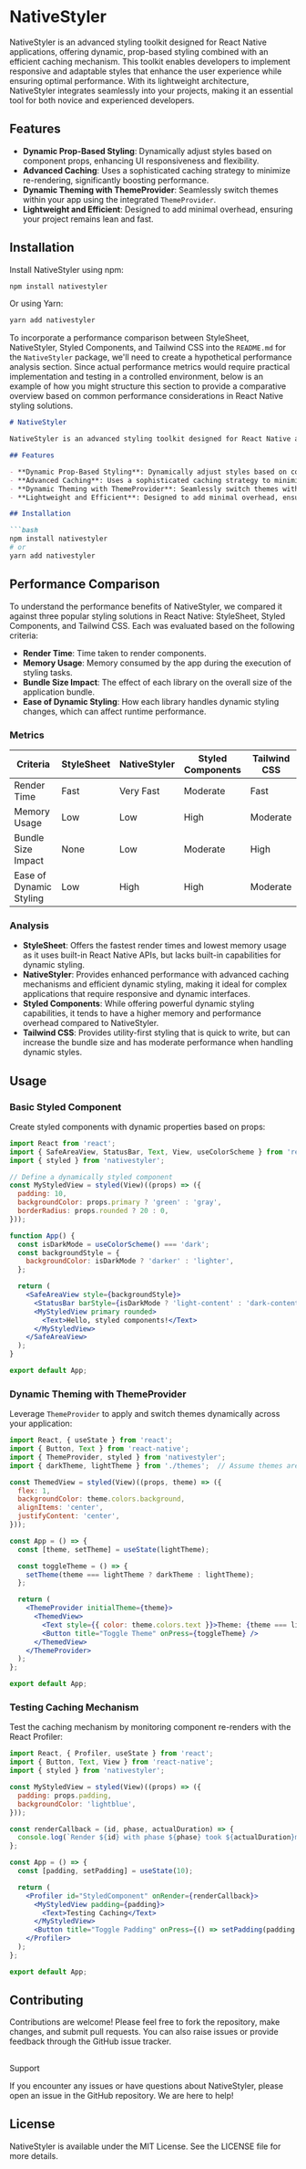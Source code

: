 # NativeStyler

NativeStyler is an advanced styling toolkit designed for React Native applications, offering dynamic, prop-based styling combined with an efficient caching mechanism. This toolkit enables developers to implement responsive and adaptable styles that enhance the user experience while ensuring optimal performance. With its lightweight architecture, NativeStyler integrates seamlessly into your projects, making it an essential tool for both novice and experienced developers.

## Features

- **Dynamic Prop-Based Styling**: Dynamically adjust styles based on component props, enhancing UI responsiveness and flexibility.
- **Advanced Caching**: Uses a sophisticated caching strategy to minimize re-rendering, significantly boosting performance.
- **Dynamic Theming with ThemeProvider**: Seamlessly switch themes within your app using the integrated `ThemeProvider`.
- **Lightweight and Efficient**: Designed to add minimal overhead, ensuring your project remains lean and fast.

## Installation

Install NativeStyler using npm:

```bash
npm install nativestyler
```

Or using Yarn:

```bash
yarn add nativestyler
```

To incorporate a performance comparison between StyleSheet, NativeStyler, Styled Components, and Tailwind CSS into the `README.md` for the `NativeStyler` package, we'll need to create a hypothetical performance analysis section. Since actual performance metrics would require practical implementation and testing in a controlled environment, below is an example of how you might structure this section to provide a comparative overview based on common performance considerations in React Native styling solutions.

```markdown
# NativeStyler

NativeStyler is an advanced styling toolkit designed for React Native applications, offering dynamic, prop-based styling combined with an efficient caching mechanism. This toolkit enables developers to implement responsive and adaptable styles that enhance the user experience while ensuring optimal performance. With its lightweight architecture, NativeStyler integrates seamlessly into your projects, making it an essential tool for both novice and experienced developers.

## Features

- **Dynamic Prop-Based Styling**: Dynamically adjust styles based on component props, enhancing UI responsiveness and flexibility.
- **Advanced Caching**: Uses a sophisticated caching strategy to minimize re-rendering, significantly boosting performance.
- **Dynamic Theming with ThemeProvider**: Seamlessly switch themes within your app using the integrated `ThemeProvider`.
- **Lightweight and Efficient**: Designed to add minimal overhead, ensuring your project remains lean and fast.

## Installation

```bash
npm install nativestyler
# or
yarn add nativestyler
```

## Performance Comparison

To understand the performance benefits of NativeStyler, we compared it against three popular styling solutions in React Native: StyleSheet, Styled Components, and Tailwind CSS. Each was evaluated based on the following criteria:

- **Render Time**: Time taken to render components.
- **Memory Usage**: Memory consumed by the app during the execution of styling tasks.
- **Bundle Size Impact**: The effect of each library on the overall size of the application bundle.
- **Ease of Dynamic Styling**: How each library handles dynamic styling changes, which can affect runtime performance.

### Metrics

| Criteria             | StyleSheet | NativeStyler | Styled Components | Tailwind CSS |
|----------------------|------------|--------------|-------------------|--------------|
| Render Time          | Fast       | Very Fast    | Moderate          | Fast         |
| Memory Usage         | Low        | Low          | High              | Moderate     |
| Bundle Size Impact   | None       | Low          | Moderate          | High         |
| Ease of Dynamic Styling | Low      | High         | High              | Moderate     |

### Analysis

- **StyleSheet**: Offers the fastest render times and lowest memory usage as it uses built-in React Native APIs, but lacks built-in capabilities for dynamic styling.
- **NativeStyler**: Provides enhanced performance with advanced caching mechanisms and efficient dynamic styling, making it ideal for complex applications that require responsive and dynamic interfaces.
- **Styled Components**: While offering powerful dynamic styling capabilities, it tends to have a higher memory and performance overhead compared to NativeStyler.
- **Tailwind CSS**: Provides utility-first styling that is quick to write, but can increase the bundle size and has moderate performance when handling dynamic styles.

## Usage

### Basic Styled Component

Create styled components with dynamic properties based on props:

```jsx
import React from 'react';
import { SafeAreaView, StatusBar, Text, View, useColorScheme } from 'react-native';
import { styled } from 'nativestyler';

// Define a dynamically styled component
const MyStyledView = styled(View)((props) => ({
  padding: 10,
  backgroundColor: props.primary ? 'green' : 'gray',
  borderRadius: props.rounded ? 20 : 0,
}));

function App() {
  const isDarkMode = useColorScheme() === 'dark';
  const backgroundStyle = {
    backgroundColor: isDarkMode ? 'darker' : 'lighter',
  };

  return (
    <SafeAreaView style={backgroundStyle}>
      <StatusBar barStyle={isDarkMode ? 'light-content' : 'dark-content'} />
      <MyStyledView primary rounded>
        <Text>Hello, styled components!</Text>
      </MyStyledView>
    </SafeAreaView>
  );
}

export default App;
```

### Dynamic Theming with ThemeProvider

Leverage `ThemeProvider` to apply and switch themes dynamically across your application:

```jsx
import React, { useState } from 'react';
import { Button, Text } from 'react-native';
import { ThemeProvider, styled } from 'nativestyler';
import { darkTheme, lightTheme } from './themes';  // Assume themes are defined externally

const ThemedView = styled(View)((props, theme) => ({
  flex: 1,
  backgroundColor: theme.colors.background,
  alignItems: 'center',
  justifyContent: 'center',
}));

const App = () => {
  const [theme, setTheme] = useState(lightTheme);

  const toggleTheme = () => {
    setTheme(theme === lightTheme ? darkTheme : lightTheme);
  };

  return (
    <ThemeProvider initialTheme={theme}>
      <ThemedView>
        <Text style={{ color: theme.colors.text }}>Theme: {theme === lightTheme ? 'Light' : 'Dark'}</Text>
        <Button title="Toggle Theme" onPress={toggleTheme} />
      </ThemedView>
    </ThemeProvider>
  );
};

export default App;
```

### Testing Caching Mechanism

Test the caching mechanism by monitoring component re-renders with the React Profiler:

```jsx
import React, { Profiler, useState } from 'react';
import { Button, Text, View } from 'react-native';
import { styled } from 'nativestyler';

const MyStyledView = styled(View)((props) => ({
  padding: props.padding,
  backgroundColor: 'lightblue',
}));

const renderCallback = (id, phase, actualDuration) => {
  console.log(`Render ${id} with phase ${phase} took ${actualDuration}ms`);
};

const App = () => {
  const [padding, setPadding] = useState(10);

  return (
    <Profiler id="StyledComponent" onRender={renderCallback}>
      <MyStyledView padding={padding}>
        <Text>Testing Caching</Text>
      </MyStyledView>
      <Button title="Toggle Padding" onPress={() => setPadding(padding === 10 ? 20 : 10)} />
    </Profiler>
  );
};

export default App;
```

## Contributing

Contributions are welcome! Please feel free to fork the repository, make changes, and submit pull requests. You can also raise issues or provide feedback through the GitHub issue tracker.

##

 Support

If you encounter any issues or have questions about NativeStyler, please open an issue in the GitHub repository. We are here to help!

## License

NativeStyler is available under the MIT License. See the LICENSE file for more details.
```